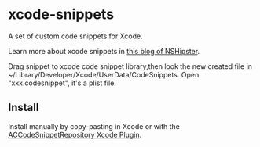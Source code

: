 # xcode-snippets

A set of custom code snippets for Xcode.

Learn more about xcode snippets in [this blog of NSHipster](http://nshipster.com/xcode-snippets/).

Drag snippet to xcode code snippet library,then look the new created file in 
~/Library/Developer/Xcode/UserData/CodeSnippets. Open "xxx.codesnippet", it's a plist file.

## Install

Install manually by copy-pasting in Xcode or with the [ACCodeSnippetRepository Xcode Plugin](https://github.com/acoomans/ACCodeSnippetRepositoryPlugin).
